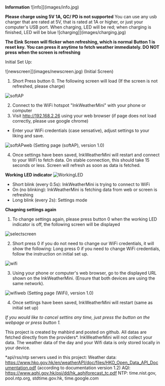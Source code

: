 **Information**
![info]](images/info.jpg)

**Please charge using 5V 1A, QC/ PD is not supported**
You can use any usb charger that are rated at 5V, that is rated at 1A or higher, or just your computer's USB port.
When charging, LED will be red; when charging is finished, LED will be blue
![charging]](images/charging.jpg)

**The Eink Screen will flicker when refreshing, which is normal**
**Button 1 is reset key. You can press it anytime to fetch weather immediately. DO NOT press when the screen is refreshing**


Initial Set Up:

![newscreen]](images/newscreen.jpg)
(Initial Screen)

1. Short Press button 0. The following screen will load (If the screen is not refreshed, please charge)

![softAP](images/softAP.jpg)


2. Connect to the WiFi hotspot "InkWeatherMini" with your phone or computer
3. Visit http://192.168.2.26 using your web browser (if page does not load correctly, please use google chrome)
- Enter your WiFi credentials (case sensative), adjust settings to your liking and save.



![softAPweb](images/softAPweb.jpg)
(Setting page (softAP), version 1.0)



4. Once settings have been saved, InkWeatherMini will restart and connect to your WiFi to fetch data.
On stable connection, this should take 15 seconds or less. Screen will refresh as soon as data is fetched.


**Working LED indicator**
![WorkingLED](images/WorkingLED.jpg)
- Short blink (every 0.5s): InkWeatherMini is trying to connect to WiFi
- On (no blinking): InkWeatherMini is fetching data from web or screen is refreshing
- Long blink (every 2s): Settings mode



**Chagning settings again**
1. To change settings again, please press button 0 when the working LED indicator is off, the following screen will be displayed

![selectscreen](images/selectscreen.jpg)

2. Short press 0 if you do not need to change our WiFi credentials, it will show the following:
Long press 0 if you need to change WiFi credentials, follow the instruction on initial set up.

![wifi](images/wifi.jpg)

3. Using your phone or computer's web browser, go to the displayed URL shown on the InkWeatherMini. (Ensure that both devices are using the same network). 

![wifiweb](images/wifiweb.jpg)
(Setting page (WiFi), version 1.0)

4. Once settings have been saved, InkWeatherMini will restart (same as initial set up)

*If you would like to cancel settins any time, just press the button on the webpage or press button 1.*



This project is created by mahbird and posted on github. All datas are fetched directly from the providers*. InkWeatherMini will not collect your data. The weather data of the day and your Wifi data is only stored locally in your device.


*api/rss/ntp servers used in this project:
Weather data: https://www.hko.gov.hk/en/weatherAPI/doc/files/HKO_Open_Data_API_Documentation.pdf (according to documentation version 1.2)
AQI: https://www.aqhi.gov.hk/psi/dd/hk_aqhiforecast_tc.pdf
NTP: time.nist.gov, pool.ntp.org, stdtime.gov.hk, time.google.com